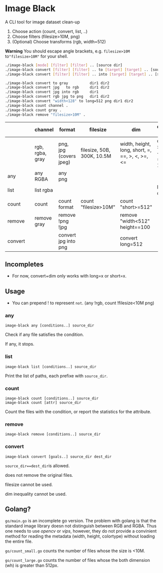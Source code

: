 # Image Black

A CLI tool for image dataset clean-up

1.  Choose action (count, convert, list, ..)
2.  Choose filters (filesize>10M, png)
3.  (Optional) Choose transforms (rgb, width=512)

**Warning** You should escape angle brackets, e.g. `filesize>10M` to`"filesize>10M"` for your shell.

```sh
./image-black [mode] [filter] [filter] .. [source dir]
./image-black convert [filter] [filter] .. to [target] [target] .. [source dir] [dest dir]
./image-black convert [filter] [filter] .. into [target] [target] .. [source dir]

./image-black convert to gray          dir1 dir2
./image-black convert jpg   to rgb     dir1 dir2
./image-black convert jpg into rgb     dir1
./image-black convert rgb jpg to png   dir1 dir2
./image-black convert "width<128" to long=512 png dir1 dir2
./image-black count channel .
./image-black count gray .
./image-black remove "filesize>10M" .
```

|         |      | channel         | format                 | filesize                   | dim                                             | quality (WIP)                 | aspect (WIP)         |
| ------- | ---- | --------------- | ---------------------- | -------------------------- | ----------------------------------------------- | ----------------------------- | -------------------- |
|         |      | rgb, rgba, gray | png, jpg (covers jpeg) | filesize, 50B, 300K, 10.5M | width, height, long, short, =, ==, >, <, >=, <= | q, >, >=, <, <=, =, ==, 1~100 | aspect, >, >=, <, <= |
| any     |      | any RGBA        | any png                |                            |                                                 |                               |                      |
| list    |      | list rgba       |                        |                            |                                                 | list q<80                     |                      |
| count   |      | count           | count format           | count "filesize>10M"       | count "short>=512"                              |                               |                      |
| remove  |      | remove gray     | remove !png !jpg       |                            | remove "width<512" height==100                  |                               | -                    |
| convert |      |                 | convert jpg into png   |                            | convert long=512                                |                               |                      |

## Incompletes

- For now, convert+dim only works with long=x or short=x.

## Usage

- You can prepend ! to represent `not`. (any !rgb, count !filesize<10M png)

### any

```
image-black any [conditions..] source_dir
```

Check if any file satisfies the condition.

If any, it stops.

### list

```
image-black list [conditions..] source_dir
```

Print the list of paths, each prefixe with `source_dir`.

### count

```
image-black count [conditions..] source_dir
image-black count [attr] source_dir
```

Count the files with the condition, or report the statistics for the attribute.

### remove

```
image-black remove [conditions..] source_dir
```

### convert

```
image-black convert [goals..] source_dir dest_dir
```

`source_dir==dest_dir`is allowed.

does not remove the original files.

filesize cannot be used.

dim inequality cannot be used.

## Golang?

`go/main.go` is an incomplete go version. The problem with golang is that the standard image library doesn not distinguish between RGB and RGBA.
Thus one needs to use _opencv_ or _vips_, however, they do not provide a convinient method for reading the metadata (width, height, colortype) without loading the entire file.

`go/count_small.go` counts the number of files whose the size is <10M.

`go/count_large.go` counts the number of files whose the both dimension (wh) is greater than 512px.
